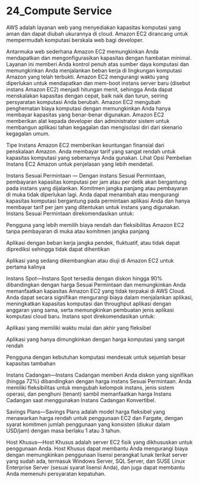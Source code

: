 # 24_Compute Service
AWS adalah layanan web yang menyediakan kapasitas komputasi yang aman dan dapat diubah ukurannya di cloud. Amazon EC2 dirancang untuk mempermudah komputasi berskala web bagi developer.

Antarmuka web sederhana Amazon EC2 memungkinkan Anda mendapatkan dan mengonfigurasikan kapasitas dengan hambatan minimal. Layanan ini memberi Anda kontrol penuh atas sumber daya komputasi dan memungkinkan Anda menjalankan beban kerja di lingkungan komputasi Amazon yang telah terbukti. Amazon EC2 mengurangi waktu yang diperlukan untuk mendapatkan dan mem-boot instans server baru (disebut instans Amazon EC2) menjadi hitungan menit, sehingga Anda dapat menskalakan kapasitas dengan cepat, baik naik dan turun, seiring persyaratan komputasi Anda berubah. Amazon EC2 mengubah penghematan biaya komputasi dengan memungkinkan Anda hanya membayar kapasitas yang benar-benar digunakan. Amazon EC2 memberikan alat kepada developer dan administrator sistem untuk membangun aplikasi tahan kegagalan dan mengisolasi diri dari skenario kegagalan umum.

Tipe Instans
Amazon EC2 memberikan keuntungan finansial dari penskalaan Amazon. Anda membayar tarif yang sangat rendah untuk kapasitas komputasi yang sebenarnya Anda gunakan. Lihat Opsi Pembelian Instans EC2 Amazon untuk penjelasan yang lebih mendetail.

Instans Sesuai Permintaan — Dengan instans Sesuai Permintaan, pembayaran kapasitas komputasi per jam atau per detik akan bergantung pada instans yang dijalankan. Komitmen jangka panjang atau pembayaran di muka tidak diperlukan lagi. Anda dapat menambah atau mengurangi kapasitas komputasi bergantung pada permintaan aplikasi Anda dan hanya membayar tarif per jam yang ditentukan untuk instans yang digunakan. Instans Sesuai Permintaan direkomendasikan untuk:

Pengguna yang lebih memilih biaya rendah dan fleksibilitas Amazon EC2 tanpa pembayaran di muka atau komitmen jangka panjang

Aplikasi dengan beban kerja jangka pendek, fluktuatif, atau tidak dapat diprediksi sehingga tidak dapat dihentikan

Aplikasi yang sedang dikembangkan atau diuji di Amazon EC2 untuk pertama kalinya

Instans Spot—Instans Spot tersedia dengan diskon hingga 90% dibandingkan dengan harga Sesuai Permintaan dan memungkinkan Anda memanfaatkan kapasitas Amazon EC2 yang tidak terpakai di AWS Cloud. Anda dapat secara signifikan mengurangi biaya dalam menjalankan aplikasi, meningkatkan kapasitas komputasi dan throughput aplikasi dengan anggaran yang sama, serta memungkinkan pembuatan jenis aplikasi komputasi cloud baru. Instans spot direkomendasikan untuk:

Aplikasi yang memiliki waktu mulai dan akhir yang fleksibel

Aplikasi yang hanya dimungkinkan dengan harga komputasi yang sangat rendah

Pengguna dengan kebutuhan komputasi mendesak untuk sejumlah besar kapasitas tambahan

Instans Cadangan—Instans Cadangan memberi Anda diskon yang signifikan (hingga 72%) dibandingkan dengan harga instans Sesuai Permintaan. Anda memiliki fleksibilitas untuk mengubah kelompok instans, jenis sistem operasi, dan penghuni (tenant) sambil memanfaatkan harga Instans Cadangan saat menggunakan Instans Cadangan Konvertibel.

Savings Plans—Savings Plans adalah model harga fleksibel yang menawarkan harga rendah untuk penggunaan EC2 dan Fargate, dengan syarat komitmen jumlah penggunaan yang konsisten (diukur dalam USD/jam) dengan masa berlaku 1 atau 3 tahun.

Host Khusus—Host Khusus adalah server EC2 fisik yang dikhususkan untuk penggunaan Anda. Host Khusus dapat membantu Anda mengurangi biaya dengan memungkinkan penggunaan lisensi perangkat lunak terikat server yang sudah ada, termasuk Windows Server, SQL Server, dan SUSE Linux Enterprise Server (sesuai syarat lisensi Anda), dan juga dapat membantu Anda memenuhi persyaratan kepatuhan.